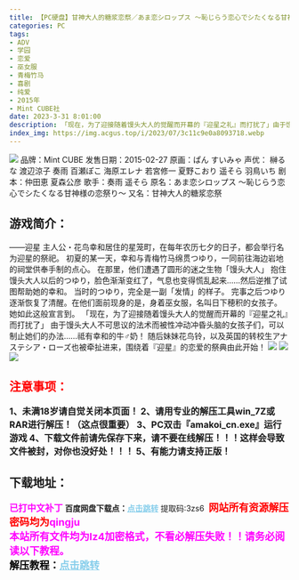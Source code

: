 ```yaml
---
title: 【PC硬盘】甘神大人的糖浆恋祭／あま恋シロップス ～恥じらう恋心でシたくなる甘神様の恋祭り～
categories: PC
tags:
- ADV
- 学园
- 恋爱
- 巫女服
- 青梅竹马
- 喜剧
- 纯爱
- 2015年
- Mint CUBE社
date: 2023-3-31 8:01:00
description: 「现在，为了迎接随着馒头大人的觉醒而开幕的『迎星之礼』而打扰了」由于馒头大人不可思议的法术而被性冲动冲昏头脑的女孩子们，可以制止她们的办法……祗有幸和的牛♂奶！随后妹妹花鸟铃，以及英国的转校生アナステシア・ローズ也被牵扯进来，围绕着『迎星』的恋爱的祭典由此开始！
index_img: https://img.acgus.top/i/2023/07/3c11c9e0a8093718.webp
---
```

![](https://img.acgus.top/i/2023/07/3c11c9e0a8093718.webp)
品牌：Mint CUBE
发售日期：2015-02-27
原画：ぱん すいみゃ
声优： 榊るな 渡辺涼子 奏雨 百瀬ぽこ 海原エレナ 若宮修一 夏野こおり 遥そら 羽鳥いち
剧本：仲田恵 夏森公彦
歌手：奏雨 遥そら
原名：あま恋シロップス ～恥じらう恋心でシたくなる甘神様の恋祭り～
又名：甘神大人的糖浆恋祭

## 游戏简介：
——迎星
主人公・花鸟幸和居住的星笼町，在每年农历七夕的日子，都会举行名为迎星的祭祀。
初夏的某一天，幸和与青梅竹马绵贯つゆり，一同前往海边岩地的祠堂供奉手制的点心。
在那里，他们遭遇了圆形的迷之生物「馒头大人」
抱住馒头大人以后的つゆり，脸色渐渐变红了，气息也变得慌乱起来……然后逆推了试图帮助她的幸和。
当时的つゆり，完全是一副「发情」的样子。
完事之后つゆり逐渐恢复了清醒。在他们面前现身的是，身着巫女服，名叫日下穂积的女孩子。
她如此这般宣言到。
「现在，为了迎接随着馒头大人的觉醒而开幕的『迎星之礼』而打扰了」
由于馒头大人不可思议的法术而被性冲动冲昏头脑的女孩子们，可以制止她们的办法……祗有幸和的牛♂奶！
随后妹妹花鸟铃，以及英国的转校生アナステシア・ローズ也被牵扯进来，围绕着『迎星』的恋爱的祭典由此开始！
![](https://img.acgus.top/i/2023/07/005735cb69093726.webp)
![](https://img.acgus.top/i/2023/07/7f0814ab84093724.webp)
![](https://img.acgus.top/i/2023/07/fb30dbfef2093721.webp)





## <font color=#FF0000 >注意事项：</font>
<font size=3><b>1、未满18岁请自觉关闭本页面！
2、请用专业的解压工具win_7Z或RAR进行解压！（这点很重要）
3、PC双击『amakoi_cn.exe』运行游戏
4、下载文件前请先保存下来，请不要在线解压！！！这样会导致文件被封，对你也没好处！！！
5、有能力请支持正版！</b></font>

## 下载地址：
<font color=#FF00FF size=3><b>已打中文补丁</b></font>
<b>百度网盘下载点：</b><a href="https://pan.baidu.com/s/157VuC-IhpCP2UK30AKnvJQ?pwd=3zs6" style="color: #87CEEB;"><b>点击跳转</b></a> 提取码:3zs6
<a style="padding: 0" href="https://post.qingju.org/AD/"><img style="max-width:100%" src="https://img.acgus.top/i/2024/07/478f689b8021d8d499ab43d21acf137a.gif" alt=""></a>
<b><font color=#FF0000 size=4>网站所有资源解压密码均为</b></font><b><font color=#FF00FF size=4>qingju</font><font color=#FF0000 ></font></b><br><b><font color=#FF00FF size=4>本站所有文件均为lz4加密格式，不看必解压失败！！请务必阅读以下教程。</b></font><br><b><font color=#000 size=4>解压教程：</b><a href="https://post.qingju.org/tutorial/000/" style="color: #87CEEB;"><b>点击跳转</b></a>
